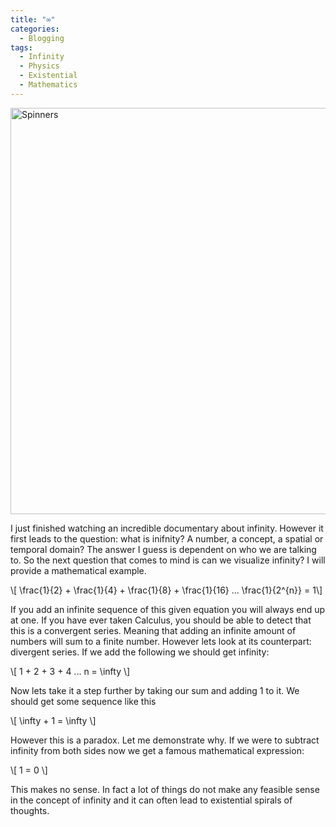 ```yaml
---
title: "∞"
categories:
  - Blogging
tags:
  - Infinity
  - Physics
  - Existential
  - Mathematics
---
```


<image src="/images/space.gif" alt="Spinners" width="650"  /> 

I just finished watching an incredible documentary about infinity. However it first leads to the question: what is inifnity? A number, a concept, a spatial or temporal domain? The answer I guess is dependent on who we are talking to. So the next question that comes to mind is can we visualize infinity? I will provide a mathematical example.

\\[ \frac{1}{2} + \frac{1}{4} + \frac{1}{8} + \frac{1}{16} ... \frac{1}{2^{n}} = 1\\]

If you add an infinite sequence of this given equation you will always end up at one. If you have ever taken Calculus, you should be able to detect that this is a convergent series. Meaning that adding an infinite amount of numbers will sum to a finite number. However lets look at its counterpart: divergent series. If we add the following we should get infinity:

\\[ 1 + 2 + 3 + 4 ... n = \infty \\]

Now lets take it a step further by taking our sum and adding 1 to it. We should get some sequence like this 

\\[ \infty + 1 = \infty \\]

However this is a paradox. Let me demonstrate why. If we were to subtract infinity from both sides now we get a famous mathematical expression:

\\[ 1 = 0 \\]

This makes no sense. In fact a lot of things do not make any feasible sense in the concept of infinity and it can often lead to existential spirals of thoughts. 



